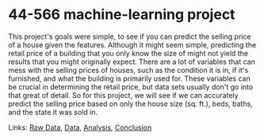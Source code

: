# 44-566 machine-learning project

This project's goals were simple, to see if you can predict the selling price of a house given the features. Although it might seem simple, predicting the retail price of a building that you only know the size of might not yield the results that you might originally expect. There are a lot of variables that can mess with the selling prices of houses, such as the condition it is in, if it's furnished, and what the building is primarily used for. These variables can be crucial in determining the retail price, but data sets usually don't go into that great of detail. So for this project, we will see if we can accurately predict the selling price based on only the house size (sq. ft.), beds, baths, and the state it was sold in.

Links:
[Raw Data](RAW_DATA.md),
[Data](DATA.md),
[Analysis](ANALYSIS.md),
[Conclusion](CONCLUSION.md)
